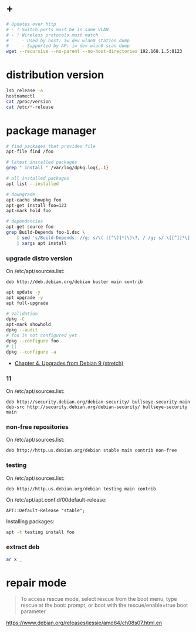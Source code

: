 # +

```bash
# Updates over http
# - ! Switch ports must be in same VLAN
# - ! Wireless protocols must match
#     - Used by host: iw dev wlan0 station dump
#     - Supported by AP: iw dev wlan0 scan dump
wget --recursive --no-parent --no-host-directories 192.168.1.5:8123
```

# distribution version

```bash
lsb_release -a
hostnamectl
cat /proc/version
cat /etc/*-release
```

# package manager

```bash
# find packages that provides file
apt-file find /foo

# latest installed packages
grep " install " /var/log/dpkg.log{,.1}

# all installed packages
apt list --installed

# downgrade
apt-cache showpkg foo
apt-get install foo=123
apt-mark hold foo

# dependencies
apt-get source foo
grep Build-Depends foo-1.dsc \
    | sed 's/Build-Depends: //g; s/\( ([^\)]*)\)\?, / /g; s/ \[[^]]*\] */ /g;' \
    | xargs apt install
```

### upgrade distro version

On /etc/apt/sources.list:

```
deb http://deb.debian.org/debian buster main contrib
```

```bash
apt update -y
apt upgrade -y
apt full-upgrade

# Validation
dpkg -C
apt-mark showhold
dpkg --audit
# foo is not configured yet
dpkg --configure foo
# ||
dpkg --configure -a
```

- [Chapter 4\. Upgrades from Debian 9 \(stretch\)](https://www.debian.org/releases/buster/amd64/release-notes/ch-upgrading.en.html)

### 11

On /etc/apt/sources.list:

```
deb http://security.debian.org/debian-security/ bullseye-security main
deb-src http://security.debian.org/debian-security/ bullseye-security main
```

### non-free repositories

On /etc/apt/sources.list:

```
deb http://http.us.debian.org/debian stable main contrib non-free
```

### testing

On /etc/apt/sources.list:

```
deb http://http.us.debian.org/debian testing main contrib
```

On /etc/apt/apt.conf.d/00default-release:

```
APT::Default-Release "stable";
```

Installing packages:

```bash
apt -t testing install foo
```

### extract deb

```bash
ar x _
```

# repair mode

> To access rescue mode, select rescue from the boot menu, type rescue at the boot: prompt, or boot with the rescue/enable=true boot parameter

https://www.debian.org/releases/jessie/amd64/ch08s07.html.en
